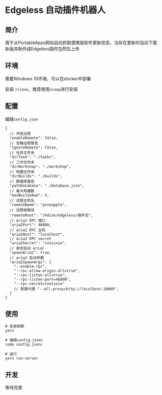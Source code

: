 # Edgeless 自动插件机器人
## 简介
用于从PortableApps网站自动抓取便携版软件更新信息，当存在更新时自动下载新版并制作成Edgeless插件包然后上传
## 环境
需要Windows 10环境，可以在docker中部署

安装 `rclone`，推荐使用`scoop`进行安装

## 配置
编辑`config.json`
```
{
  // 开启远程
  "enableRemote": false,
  // 忽略远程警告
  "ignoreRemote": false,
  // 任务文件夹
  "dirTask": "./tasks",
  // 工作文件夹
  "dirWorkshop": "./workshop",
  // 构建文件夹
  "dirBuilds": "./builds",
  // 数据库路径
  "pathDatabase": "./database.json",
  // 最大构建数
  "maxBuildsNum": 3,
  // 远程主机名
  "remoteName": "pineapple",
  // 远程根路径
  "remoteRoot": "/hdisk/edgeless/插件包",
  // aria2 RPC 端口
  "aria2Port": 46800,
  // aria2 RPC 主机
  "aria2Host": "localhost",
  // aria2 RPC secret
  "aria2Secret": "cnoisxie",
  // 是否启动 aria2
  "spawnAria2": true,
  // aria2 启动参数
  "aria2SpawnArgs": [
    "--enable-rpc",
    "--rpc-allow-origin-all=true",
    "--rpc-listen-all=true",
    "--rpc-listen-port=46800",
    "--rpc-secret=cnoisxie"
    // 配置代理 "--all-proxy=http://localhost:10089",
  ]
}
```
## 使用
```shell
# 安装依赖
yarn

# 编辑config.jsonc
code config.jsonc

# 运行
yarn run-server
```

## 开发
等待完善